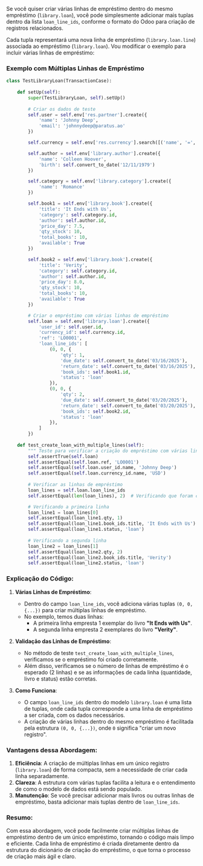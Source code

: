 Se você quiser criar várias linhas de empréstimo dentro do mesmo empréstimo (`library.loan`), você pode simplesmente adicionar mais tuplas dentro da lista `loan_line_ids`, conforme o formato do Odoo para criação de registros relacionados.

Cada tupla representará uma nova linha de empréstimo (`library.loan.line`) associada ao empréstimo (`library.loan`). Vou modificar o exemplo para incluir várias linhas de empréstimo:

### Exemplo com Múltiplas Linhas de Empréstimo

```python
class TestLibraryLoan(TransactionCase):
    
    def setUp(self):
        super(TestLibraryLoan, self).setUp()
        
        # Criar os dados de teste
        self.user = self.env['res.partner'].create({
            'name': 'Johnny Deep',
            'email': 'johnnydeep@paratus.ao'
        })

        self.currency = self.env['res.currency'].search([('name', '=', 'USD')], limit=1)

        self.author = self.env['library.author'].create({
            'name': 'Colleen Hoover',
            'birth': self.convert_to_date('12/11/1979')
        })

        self.category = self.env['library.category'].create({
            'name': 'Romance'
        })

        self.book1 = self.env['library.book'].create({
            'title': 'It Ends with Us',
            'category': self.category.id,
            'author': self.author.id,
            'price_day': 7.5,
            'qty_stock': 10,
            'total_books': 10,
            'available': True
        })

        self.book2 = self.env['library.book'].create({
            'title': 'Verity',
            'category': self.category.id,
            'author': self.author.id,
            'price_day': 8.0,
            'qty_stock': 10,
            'total_books': 10,
            'available': True
        })

        # Criar o empréstimo com várias linhas de empréstimo
        self.loan = self.env['library.loan'].create({
            'user_id': self.user.id,
            'currency_id': self.currency.id,
            'ref': 'LO0001',
            'loan_line_ids': [
                (0, 0, {
                    'qty': 1,
                    'due_date': self.convert_to_date('03/16/2025'),
                    'return_date': self.convert_to_date('03/16/2025'),
                    'book_ids': self.book1.id,
                    'status': 'loan'
                }),
                (0, 0, {
                    'qty': 2,
                    'due_date': self.convert_to_date('03/20/2025'),
                    'return_date': self.convert_to_date('03/20/2025'),
                    'book_ids': self.book2.id,
                    'status': 'loan'
                }),
            ]
        })
        
    def test_create_loan_with_multiple_lines(self):
        """ Teste para verificar a criação do empréstimo com várias linhas """
        self.assertTrue(self.loan)
        self.assertEqual(self.loan.ref, 'LO0001')
        self.assertEqual(self.loan.user_id.name, 'Johnny Deep')
        self.assertEqual(self.loan.currency_id.name, 'USD')
        
        # Verificar as linhas de empréstimo
        loan_lines = self.loan.loan_line_ids
        self.assertEqual(len(loan_lines), 2)  # Verificando que foram criadas 2 linhas

        # Verificando a primeira linha
        loan_line1 = loan_lines[0]
        self.assertEqual(loan_line1.qty, 1)
        self.assertEqual(loan_line1.book_ids.title, 'It Ends with Us')
        self.assertEqual(loan_line1.status, 'loan')
        
        # Verificando a segunda linha
        loan_line2 = loan_lines[1]
        self.assertEqual(loan_line2.qty, 2)
        self.assertEqual(loan_line2.book_ids.title, 'Verity')
        self.assertEqual(loan_line2.status, 'loan')
```

### Explicação do Código:

1. **Várias Linhas de Empréstimo**:
   - Dentro do campo `loan_line_ids`, você adiciona várias tuplas `(0, 0, {...})` para criar múltiplas linhas de empréstimo.
   - No exemplo, temos duas linhas:
     - A primeira linha empresta 1 exemplar do livro **"It Ends with Us"**.
     - A segunda linha empresta 2 exemplares do livro **"Verity"**.

2. **Validação das Linhas de Empréstimo**:
   - No método de teste `test_create_loan_with_multiple_lines`, verificamos se o empréstimo foi criado corretamente.
   - Além disso, verificamos se o número de linhas de empréstimo é o esperado (2 linhas) e se as informações de cada linha (quantidade, livro e status) estão corretas.

3. **Como Funciona**:
   - O campo `loan_line_ids` dentro do modelo `library.loan` é uma lista de tuplas, onde cada tupla corresponde a uma linha de empréstimo a ser criada, com os dados necessários.
   - A criação de várias linhas dentro do mesmo empréstimo é facilitada pela estrutura `(0, 0, {...})`, onde `0` significa "criar um novo registro".

### Vantagens dessa Abordagem:

1. **Eficiência**: A criação de múltiplas linhas em um único registro (`library.loan`) de forma compacta, sem a necessidade de criar cada linha separadamente.
2. **Clareza**: A estrutura com várias tuplas facilita a leitura e o entendimento de como o modelo de dados está sendo populado.
3. **Manutenção**: Se você precisar adicionar mais livros ou outras linhas de empréstimo, basta adicionar mais tuplas dentro de `loan_line_ids`.

### Resumo:

Com essa abordagem, você pode facilmente criar múltiplas linhas de empréstimo dentro de um único empréstimo, tornando o código mais limpo e eficiente. Cada linha de empréstimo é criada diretamente dentro da estrutura do dicionário de criação do empréstimo, o que torna o processo de criação mais ágil e claro.